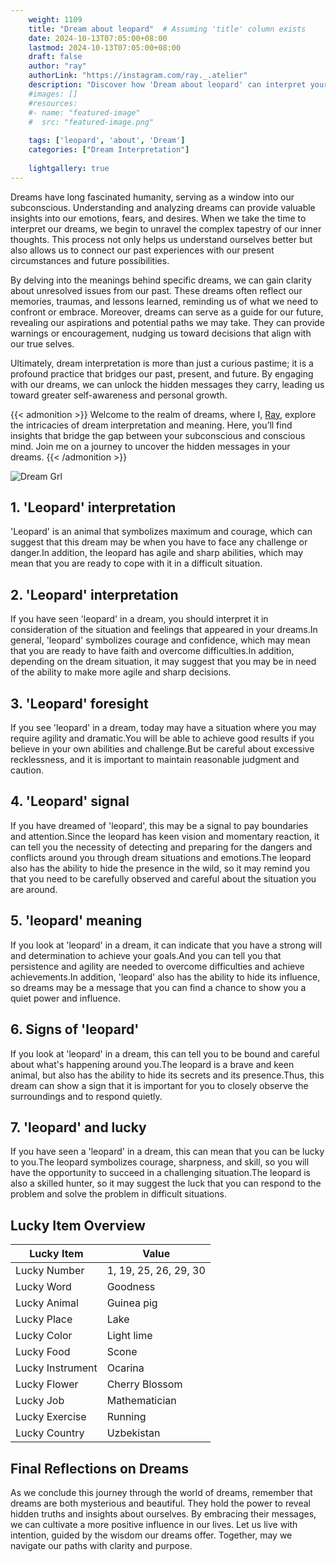 ```yaml
---
    weight: 1109
    title: "Dream about leopard"  # Assuming 'title' column exists
    date: 2024-10-13T07:05:00+08:00
    lastmod: 2024-10-13T07:05:00+08:00
    draft: false
    author: "ray"
    authorLink: "https://instagram.com/ray._.atelier"
    description: "Discover how 'Dream about leopard' can interpret your future and uncover its significant meanings in your life."
    #images: []
    #resources:
    #- name: "featured-image"
    #  src: "featured-image.png"
    
    tags: ['leopard', 'about', 'Dream']
    categories: ["Dream Interpretation"]
    
    lightgallery: true
---
```

    
Dreams have long fascinated humanity, serving as a window into our subconscious. Understanding and analyzing dreams can provide valuable insights into our emotions, fears, and desires. When we take the time to interpret our dreams, we begin to unravel the complex tapestry of our inner thoughts. This process not only helps us understand ourselves better but also allows us to connect our past experiences with our present circumstances and future possibilities.

By delving into the meanings behind specific dreams, we can gain clarity about unresolved issues from our past. These dreams often reflect our memories, traumas, and lessons learned, reminding us of what we need to confront or embrace. Moreover, dreams can serve as a guide for our future, revealing our aspirations and potential paths we may take. They can provide warnings or encouragement, nudging us toward decisions that align with our true selves.

Ultimately, dream interpretation is more than just a curious pastime; it is a profound practice that bridges our past, present, and future. By engaging with our dreams, we can unlock the hidden messages they carry, leading us toward greater self-awareness and personal growth.

{{< admonition >}}
Welcome to the realm of dreams, where I, [Ray](https://instagram.com/ray._.atelier), explore the intricacies of dream interpretation and meaning. Here, you’ll find insights that bridge the gap between your subconscious and conscious mind. Join me on a journey to uncover the hidden messages in your dreams.
{{< /admonition >}}

![Dream Grl](https://cdn.pixabay.com/photo/2017/11/02/03/35/gothic-2910057_1280.jpg "Dream Grl")

## 1. 'Leopard' interpretation
'Leopard' is an animal that symbolizes maximum and courage, which can suggest that this dream may be when you have to face any challenge or danger.In addition, the leopard has agile and sharp abilities, which may mean that you are ready to cope with it in a difficult situation.

## 2. 'Leopard' interpretation
If you have seen 'leopard' in a dream, you should interpret it in consideration of the situation and feelings that appeared in your dreams.In general, 'leopard' symbolizes courage and confidence, which may mean that you are ready to have faith and overcome difficulties.In addition, depending on the dream situation, it may suggest that you may be in need of the ability to make more agile and sharp decisions.

## 3. 'Leopard' foresight
If you see 'leopard' in a dream, today may have a situation where you may require agility and dramatic.You will be able to achieve good results if you believe in your own abilities and challenge.But be careful about excessive recklessness, and it is important to maintain reasonable judgment and caution.

## 4. 'Leopard' signal
If you have dreamed of 'leopard', this may be a signal to pay boundaries and attention.Since the leopard has keen vision and momentary reaction, it can tell you the necessity of detecting and preparing for the dangers and conflicts around you through dream situations and emotions.The leopard also has the ability to hide the presence in the wild, so it may remind you that you need to be carefully observed and careful about the situation you are around.

## 5. 'leopard' meaning
If you look at 'leopard' in a dream, it can indicate that you have a strong will and determination to achieve your goals.And you can tell you that persistence and agility are needed to overcome difficulties and achieve achievements.In addition, 'leopard' also has the ability to hide its influence, so dreams may be a message that you can find a chance to show you a quiet power and influence.

## 6. Signs of 'leopard'
If you look at 'leopard' in a dream, this can tell you to be bound and careful about what's happening around you.The leopard is a brave and keen animal, but also has the ability to hide its secrets and its presence.Thus, this dream can show a sign that it is important for you to closely observe the surroundings and to respond quietly.

## 7. 'leopard' and lucky
If you have seen a 'leopard' in a dream, this can mean that you can be lucky to you.The leopard symbolizes courage, sharpness, and skill, so you will have the opportunity to succeed in a challenging situation.The leopard is also a skilled hunter, so it may suggest the luck that you can respond to the problem and solve the problem in difficult situations.

## Lucky Item Overview
| Lucky Item          | Value              |
|---------------|--------------------|
| Lucky Number        | 1, 19, 25, 26, 29, 30  |
| Lucky Word          | Goodness |
| Lucky Animal        | Guinea pig |
| Lucky Place         | Lake     |
| Lucky Color         | Light lime     |
| Lucky Food          | Scone      |
| Lucky Instrument    | Ocarina |
| Lucky Flower        | Cherry Blossom    |
| Lucky Job           | Mathematician       |
| Lucky Exercise      | Running  |
| Lucky Country       | Uzbekistan    |


##  Final Reflections on Dreams

As we conclude this journey through the world of dreams, remember that dreams are both mysterious and beautiful. They hold the power to reveal hidden truths and insights about ourselves. By embracing their messages, we can cultivate a more positive influence in our lives. Let us live with intention, guided by the wisdom our dreams offer. Together, may we navigate our paths with clarity and purpose.
